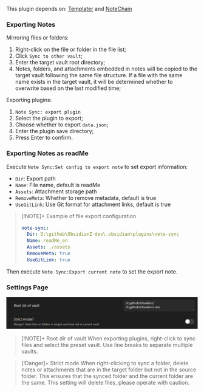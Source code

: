 
This plugin depends on: [Templater](https://github.com/SilentVoid13/Templater) and [NoteChain](https://github.com/zigholding/obsidian-notechain-plugin)

### Exporting Notes

Mirroring files or folders:
1. Right-click on the file or folder in the file list;
2. Click `Sync to other vault`;
3. Enter the target vault root directory;
4. Notes, folders, and attachments embedded in notes will be copied to the target vault following the same file structure. If a file with the same name exists in the target vault, it will be determined whether to overwrite based on the last modified time;

Exporting plugins:
1. `Note Sync: export plugin`
2. Select the plugin to export;
3. Choose whether to export `data.json`;
4. Enter the plugin save directory;
5. Press Enter to confirm.

### Exporting Notes as readMe

Execute `Note Sync:Set config to export note` to set export information:
- `Dir`: Export path
- `Name`: File name, default is readMe
- `Assets`: Attachment storage path
- `RemoveMeta`: Whether to remove metadata, default is true
- `UseGitLink`: Use Git format for attachment links, default is true

> [!NOTE]+ Example of file export configuration
> ```yaml
> note-sync:
>   Dir: D:\github\ObsidianZ-dev\.obsidian\plugins\note-sync
>   Name: readMe_en
>   Assets: ./assets
>   RemoveMeta: true
>   UseGitLink: true
> ```

Then execute `Note Sync:Export current note` to set the export note.

### Settings Page

![Pasted image 20241215125538.png](./assets/Pasted%20image%2020241215125538.png)

> [!NOTE]+ Root dir of vault
> When exporting plugins, right-click to sync files and select the preset vault. Use line breaks to separate multiple vaults.

> [!Danger]+ Strict mode
> When right-clicking to sync a folder, delete notes or attachments that are in the target folder but not in the source folder. This ensures that the synced folder and the current folder are the same. This setting will delete files, please operate with caution.
